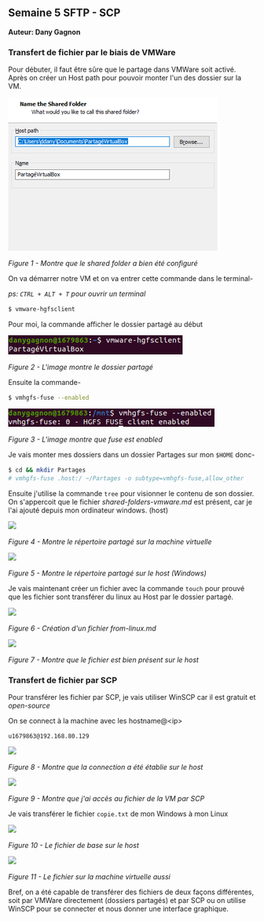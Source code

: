 ## Semaine 5 SFTP - SCP

**Auteur: Dany Gagnon**

### Transfert de fichier par le biais de VMWare
Pour débuter, il faut être sûre que le partage dans VMWare soit activé. 
Après on créer un Host path pour pouvoir monter l'un des dossier sur la VM.

![vmware](../assets/vmware-shared-1.png)

*Figure 1 - Montre que le shared folder a bien été configuré*

On va démarrer notre VM et on va entrer cette commande dans le terminal-

*ps: `CTRL + ALT + T` pour ouvrir un terminal*

```bash
$ vmware-hgfsclient
```

Pour moi, la commande afficher le dossier partagé au début

![](../assets/vmware_CNDfvzgwXh.png)

*Figure 2 - L'image montre le dossier partagé*

Ensuite la commande-

```bash
$ vmhgfs-fuse --enabled
```

![](../assets/vmware_mqmoLuYcw7.png)

*Figure 3 - L'image montre que fuse est enabled*

Je vais monter mes dossiers dans un dossier Partages sur mon `$HOME` donc-
```bash
$ cd && mkdir Partages
# vmhgfs-fuse .host:/ ~/Partages -o subtype=vmhgfs-fuse,allow_other
```

Ensuite j'utilise la commande `tree` pour visionner le contenu de son dossier. On s'appercoit que
le fichier *shared-folders-vmware.md* est présent, car je l'ai ajouté depuis mon ordinateur windows.
(host)

![](../../../Documents/ShareX/Screenshots/2021-10/vmware_kg69MiCo4Z.png)

*Figure 4 - Montre le répertoire partagé sur la machine virtuelle*

![](../../../Documents/ShareX/Screenshots/2021-10/explorer_mw4sNq05b2.png)

*Figure 5 - Montre le répertoire partagé sur le host (Windows)*

Je vais maintenant créer un fichier avec la commande `touch` pour prouvé que les fichier sont transférer
du linux au Host par le dossier partagé.

![](../../../Documents/ShareX/Screenshots/2021-10/vmware_UGUrytAf26.png)

*Figure 6 - Création d'un fichier from-linux.md*

![](../../../Documents/ShareX/Screenshots/2021-10/explorer_gob8mfHzJu.png)

*Figure 7 - Montre que le fichier est bien présent sur le host*

### Transfert de fichier par SCP

Pour transférer les fichier par SCP, je vais utiliser WinSCP car il est gratuit et *open-source*

On se connect à la machine avec les hostname@\<ip>

```console
u1679863@192.168.80.129
```

![](../../../Documents/ShareX/Screenshots/2021-10/WinSCP_C2Rlf2GllM.png)

*Figure 8 - Montre que la connection a été établie sur le host*


![](../../../Documents/ShareX/Screenshots/2021-10/WinSCP_N5A4uyo9d2.png)

*Figure 9 - Montre que j'ai accès au fichier de la VM par SCP*

Je vais transférer le fichier `copie.txt` de mon Windows à mon Linux

![](../../../Documents/ShareX/Screenshots/2021-10/UbKMwpgRUK.png)

*Figure 10 - Le fichier de base sur le host*

![](../../../Documents/ShareX/Screenshots/2021-10/webstorm64_mjpUjbw9vC.png)

*Figure 11 - Le fichier sur la machine virtuelle aussi*

Bref, on a été capable de transférer des fichiers de deux façons différentes, soit par
VMWare directement (dossiers partagés) et par SCP ou on utilise WinSCP pour
se connecter et nous donner une interface graphique.

